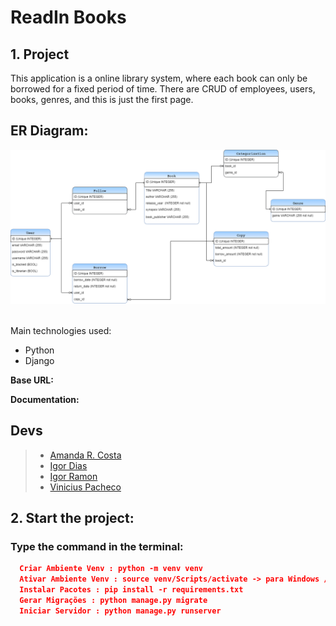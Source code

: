 <h1> ReadIn Books</h1>

## **1. Project** 

 This application is a online library system, where each book can only be borrowed for a fixed period of time. There are CRUD of employees, users, books, genres, and this is just the first page.

 ## <strong>ER Diagram: </strong>
 ![BiblioteKa.drawio](BiblioteKa.drawio.png)<br><br>


 Main technologies used:

 - Python
 - Django
 
 **Base URL:**

 **Documentation:**

 ## **Devs**

 > - [Amanda R. Costa](https://www.linkedin.com/in/amanda-fullstack/)
 > - [Igor Dias](https://www.linkedin.com/in/igord934/) 
 > - [Igor Ramon](https://www.linkedin.com/in/igor-ramon-rio-tinto/)
 > - [Vinicius Pacheco](https://www.linkedin.com/in/viniciusgrp/)

 ## **2. Start the project:**
 ### Type the command in the terminal:

```json
  Criar Ambiente Venv : python -m venv venv
  Ativar Ambiente Venv : source venv/Scripts/activate -> para Windows // source venv/bin/activate -> para Linux
  Instalar Pacotes : pip install -r requirements.txt
  Gerar Migrações : python manage.py migrate
  Iniciar Servidor : python manage.py runserver
 ```
